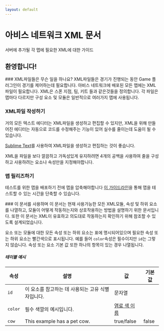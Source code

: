 ```yaml
---
layout: default
---
```


<div class="container">
<div class="jumbotron">
<h1>아비스 네트워크 XML 문서</h1>
<p class="lead">서버에 추가될 각 맵에 필요한 XML에 대한 가이드</p>
</div>
<section>
<div class="page-header">
<h1>환영합니다!</h1>
</div>
<div class="row">
<div class="col-sm-6" markdown="1">
### XML파일들은 무슨 일을 하나요?
XML파일들은 경기가 진행되는 동안 Game 플러그인이 경기를 제어하는데 필요합니다. 아비스 네트워크에 배포된 모든 맵에는 XML파일이 필요합니다. XML은 스폰 지점, 팀, 키트 들과 같은것들을 정의합니다. 각 파일은 맵마다 다르지만 구성 요소 및 모듈은 일반적으로 여러가지 맵에 사용됩니다.


### XML파일 작성하기
거의 모든 텍스트 에디터는 XML파일을 생성하고 편집할 수 있지만, XML을 위해 만들어진 에디터는 자동으로 코드를 수정해주는 기능이 있어 실수를 줄이는데 도움이 될 수 있습니다.

[Sublime Text](http://www.sublimetext.com)를 사용하여 XML파일을 생성하고 편집하는 것이 좋습니다.

XML을 파일을 보다 깔끔하고 가독성있게 유지하려면 4개의 공백을 사용하여 줄을 구성하고 사용하려는 요소나 속성만을 지정해야합니다.

### 맵 릴리즈하기
테스트를 위한 맵을 배포하기 전에 맵을 압축해야합니다 [이 가이드라인](/guides/packaging/cleaning_files)을 통해 맵을 테스트할 수 있는 시간을 단축할 수 있습니다.

</div>
<div class="col-sm-6" markdown="1">
### 이 문서를 사용하며
이 문서는 현재 사용가능한 모든 XML모듈, 속성 및 하위 요소를 나열하고, 모듈이 어떻게 작동하는지와 상호작용하는 방법을 설명하기 위한 문서입니다. 또한 이 문서는 XML이 유효하고 의도대로 작동하는지 확인하기 위해 참조할 수 있도록 설계되었습니다.

요소 또는 모듈에 대한 모든 속성 또는 하위 요소는 표에 명시되어있으며 필요한 속성 또는 하위 요소는 빨간색으로 표시됩니다. 예를 들어 `color`속성은 필수이지만 `id`는 그렇지 않습니다. 속성 또는 요소 기본 값 또한 하나의 항목이 있는 경우 나열됩니다.

##### 테이블 예시
<div class="table-responsive">
  <table class="table table-striped table-condensed">
    <thead>
      <tr>
        <th>속성</th>
        <th>설명</th>
        <th>값</th>
        <th>기본값</th>
      </tr>
    </thead>
    <tbody>
      <tr>
        <td>
          <code>id</code>
        </td>
        <td>이 요소를 참고하는 데 사용되는 고유 식별자입니다.</td>
        <td>
          <span class="label label-primary">문자열</span>
        </td>
        <td></td>
      </tr>
      <tr>
        <td>
          <code>color</code>
        </td>
        <td>
          <span class="label label-danger">필수</span>
          색깔의 예시입니다.
        </td>
        <td>
          <a href="/reference/colors"> 염료 색 이름</a>
        </td>
        <td></td>
      </tr>
      <tr>
        <td>
          <code>cow</code>
        </td>
        <td>This example has a pet cow.</td>
        <td>
          <span class="label label-primary">true/false</span>
        </td>
        <td>false</td>
      </tr>
    </tbody>
  </table>
</div>
</div>
</div>
</section>
</div>
